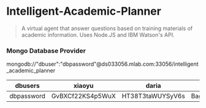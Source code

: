 # Intelligent-Academic-Planner

>A virtual agent that answer questions based on training materials of academic information. Uses Node.JS and IBM Watson's API.

### Mongo Database Provider
mongodb://"dbuser":"dbpassword"@ds033056.mlab.com:33056/intelligent_academic_planner

| dbusers    | xiaoyu           | daria            | krystal          |
|------------|------------------|------------------|------------------|
| dbpassword | GvBXCf22KS4p5WuX | HT38T3taWUYSyV6s | BagbEa9RgA3cw3yz |
